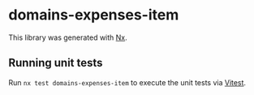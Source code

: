 # domains-expenses-item

This library was generated with [Nx](https://nx.dev).

## Running unit tests

Run `nx test domains-expenses-item` to execute the unit tests via [Vitest](https://vitest.dev/).
